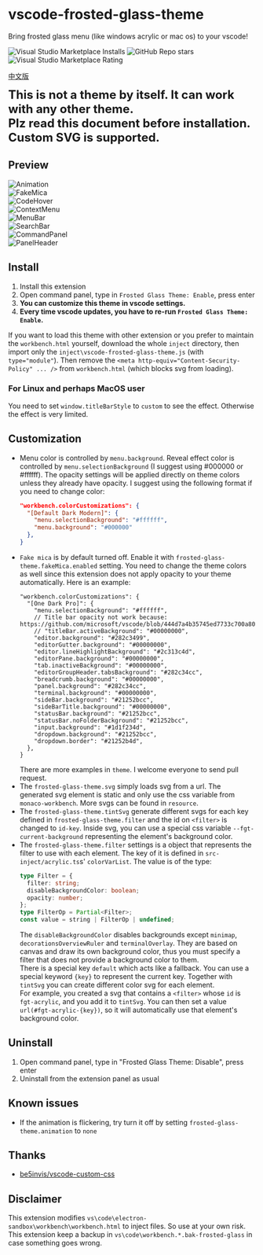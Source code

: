 # vscode-frosted-glass-theme
Bring frosted glass menu (like windows acrylic or mac os) to your vscode!

![Visual Studio Marketplace Installs](https://img.shields.io/visual-studio-marketplace/i/RichardLuo.frosted-glass-theme?style=for-the-badge)
![GitHub Repo stars](https://img.shields.io/github/stars/RichardLuo0/vscode-frosted-glass-theme?style=for-the-badge)
![Visual Studio Marketplace Rating](https://img.shields.io/visual-studio-marketplace/r/RichardLuo.frosted-glass-theme?style=for-the-badge)

[中文版](READMECN.md)

<span style="font-size: 24px;font-weight: bold">
This is not a theme by itself. It can work with any other theme.
<br>
Plz read this document before installation.
<br>
Custom SVG is supported.
</span>

## Preview
![Animation](image/Animation.gif) \
![FakeMica](image/FakeMica.jpg) \
![CodeHover](image/CodeHover.jpg) \
![ContextMenu](image/ContextMenu.jpg) \
![MenuBar](image/MenuBar.jpg) \
![SearchBar](image/SearchBar.jpg) \
![CommandPanel](image/CommandPanel.jpg) \
![PanelHeader](image/PanelHeader.jpg)
## Install
1. Install this extension
1. Open command panel, type in `Frosted Glass Theme: Enable`, press enter
1. **You can customize this theme in vscode settings.**
1. **Every time vscode updates, you have to re-run `Frosted Glass Theme: Enable`.**

If you want to load this theme with other extension or you prefer to maintain the `workbench.html` yourself, download the whole `inject` directory, then import only the `inject\vscode-frosted-glass-theme.js` (with `type="module"`). Then remove the `<meta http-equiv="Content-Security-Policy" ... />` from `workbench.html` (which blocks svg from loading).
### For Linux and perhaps MacOS user
You need to set `window.titleBarStyle` to `custom` to see the effect. Otherwise the effect is very limited.
## Customization
* Menu color is controlled by `menu.background`. Reveal effect color is controlled by `menu.selectionBackground` (I suggest using #000000 or #ffffff). The opacity settings will be applied directly on theme colors unless they already have opacity. I suggest using the following format if you need to change color:
    ```json
    "workbench.colorCustomizations": {
      "[Default Dark Modern]": {
        "menu.selectionBackground": "#ffffff",
        "menu.background": "#000000"
      },
    }
    ```
* `Fake mica` is by default turned off. Enable it with `frosted-glass-theme.fakeMica.enabled` setting. You need to change the theme colors as well since this extension does not apply opacity to your theme automatically. Here is an example:
    ```jsonc
    "workbench.colorCustomizations": {
      "[One Dark Pro]": {
        "menu.selectionBackground": "#ffffff",
        // Title bar opacity not work because: https://github.com/microsoft/vscode/blob/444d7a4b35745ed7733c700a8008f55cd659eb1d/src/vs/workbench/browser/parts/titlebar/titlebarPart.ts#L682
        // "titleBar.activeBackground": "#00000000",  
        "editor.background": "#282c3499",
        "editorGutter.background": "#00000000",
        "editor.lineHighlightBackground": "#2c313c4d",
        "editorPane.background": "#00000000",
        "tab.inactiveBackground": "#00000000",
        "editorGroupHeader.tabsBackground": "#282c34cc",
        "breadcrumb.background": "#00000000",
        "panel.background": "#282c34cc",
        "terminal.background": "#00000000",
        "sideBar.background": "#21252bcc",
        "sideBarTitle.background": "#00000000",
        "statusBar.background": "#21252bcc",
        "statusBar.noFolderBackground": "#21252bcc",
        "input.background": "#1d1f234d",
        "dropdown.background": "#21252bcc",
        "dropdown.border": "#21252b4d",
      },
    }
    ```
    There are more examples in `theme`. I welcome everyone to send pull request.
* The `frosted-glass-theme.svg` simply loads svg from a url. The generated svg element is static and only use the css variable from `monaco-workbench`. More svgs can be found in `resource`.
* The `frosted-glass-theme.tintSvg` generate different svgs for each key defined in `frosted-glass-theme.filter` and the id on `<filter>` is changed to `id-key`. Inside svg, you can use a special css variable `--fgt-current-background` representing the element's background color.
* The `frosted-glass-theme.filter` settings is a object that represents the filter to use with each element. The key of it is defined in `src-inject/acrylic.ts`s' `colorVarList`. The value is of the type:
    ```typescript
    type Filter = {
      filter: string;
      disableBackgroundColor: boolean;
      opacity: number;
    };
    type FilterOp = Partial<Filter>;
    const value = string | FilterOp | undefined;
    ```
    The `disableBackgroundColor` disables backgrounds except `minimap`, `decorationsOverviewRuler` and `terminalOverlay`. They are based on canvas and draw its own background color, thus you must specify a filter that does not provide a background color to them. \
    There is a special key `default` which acts like a fallback. You can use a special keyword `{key}` to represent the current key. Together with `tintSvg` you can create different color svg for each element. \
    For example, you created a svg that contains a `<filter>` whose `id` is `fgt-acrylic`, and you add it to `tintSvg`. You can then set a value `url(#fgt-acrylic-{key})`, so it will automatically use that element's background color.
## Uninstall
1. Open command panel, type in "Frosted Glass Theme: Disable", press enter
1. Uninstall from the extension panel as usual
## Known issues
* If the animation is flickering, try turn it off by setting `frosted-glass-theme.animation` to `none`
## Thanks
* [be5invis/vscode-custom-css](https://github.com/be5invis/vscode-custom-css)
## Disclaimer
This extension modifies `vs\code\electron-sandbox\workbench\workbench.html` to inject files. So use at your own risk. \
This extension keep a backup in `vs\code\workbench.*.bak-frosted-glass` in case something goes wrong.

